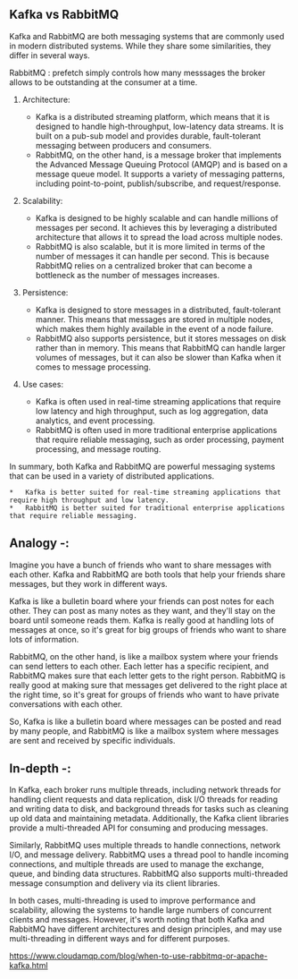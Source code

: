 ## Kafka vs RabbitMQ
   Kafka and RabbitMQ are both messaging systems that are commonly used in modern distributed systems. While they share 
   some similarities, they differ in several ways.
   
   RabbitMQ : prefetch simply controls how many messsages the broker allows to be outstanding at the consumer at a time.

1.  Architecture:
    *   Kafka is a distributed streaming platform, which means that it is designed to handle high-throughput, 
        low-latency data streams. It is built on a pub-sub model and provides durable, fault-tolerant messaging between 
        producers and consumers.
    *   RabbitMQ, on the other hand, is a message broker that implements the Advanced Message Queuing Protocol (AMQP) 
        and is based on a message queue model. It supports a variety of messaging patterns, including point-to-point, 
        publish/subscribe, and request/response.

2.  Scalability:
    *   Kafka is designed to be highly scalable and can handle millions of messages per second. It achieves this by 
        leveraging a distributed architecture that allows it to spread the load across multiple nodes.
    *   RabbitMQ is also scalable, but it is more limited in terms of the number of messages it can handle per second. 
        This is because RabbitMQ relies on a centralized broker that can become a bottleneck as the number of messages 
        increases.

3.  Persistence:
    *   Kafka is designed to store messages in a distributed, fault-tolerant manner. This means that messages are stored 
        in multiple nodes, which makes them highly available in the event of a node failure.
    *   RabbitMQ also supports persistence, but it stores messages on disk rather than in memory. This means that 
        RabbitMQ can handle larger volumes of messages, but it can also be slower than Kafka when it comes to message 
        processing.

4.  Use cases:
    *   Kafka is often used in real-time streaming applications that require low latency and high throughput, such as 
        log aggregation, data analytics, and event processing.
    *   RabbitMQ is often used in more traditional enterprise applications that require reliable messaging, such as 
        order processing, payment processing, and message routing.

In summary, both Kafka and RabbitMQ are powerful messaging systems that can be used in a variety of distributed 
applications. 

    *   Kafka is better suited for real-time streaming applications that require high throughput and low latency. 
    *   RabbitMQ is better suited for traditional enterprise applications that require reliable messaging.
 
## Analogy -:
   Imagine you have a bunch of friends who want to share messages with each other. Kafka and RabbitMQ are both tools that help your friends share messages, but they work in different ways.

   Kafka is like a bulletin board where your friends can post notes for each other. They can post as many notes as they want, and they'll stay on the board until someone reads them. Kafka is really good at handling lots of messages at once, so it's great for big groups of friends who want to share lots of information.

   RabbitMQ, on the other hand, is like a mailbox system where your friends can send letters to each other. Each letter has a specific recipient, and RabbitMQ makes sure that each letter gets to the right person. RabbitMQ is really good at making sure that messages get delivered to the right place at the right time, so it's great for groups of friends who want to have private conversations with each other.

   So, Kafka is like a bulletin board where messages can be posted and read by many people, and RabbitMQ is like a mailbox system where messages are sent and received by specific individuals.

## In-depth -:

   In Kafka, each broker runs multiple threads, including network threads for handling client requests and data replication, disk I/O threads for reading and writing data to disk, and background threads for tasks such as cleaning up old data and maintaining metadata. Additionally, the Kafka client libraries provide a multi-threaded API for consuming and producing messages.

   Similarly, RabbitMQ uses multiple threads to handle connections, network I/O, and message delivery. RabbitMQ uses a thread pool to handle incoming connections, and multiple threads are used to manage the exchange, queue, and binding data structures. RabbitMQ also supports multi-threaded message consumption and delivery via its client libraries.

   In both cases, multi-threading is used to improve performance and scalability, allowing the systems to handle large numbers of concurrent clients and messages. However, it's worth noting that both Kafka and RabbitMQ have different architectures and design principles, and may use multi-threading in different ways and for different purposes.


https://www.cloudamqp.com/blog/when-to-use-rabbitmq-or-apache-kafka.html
